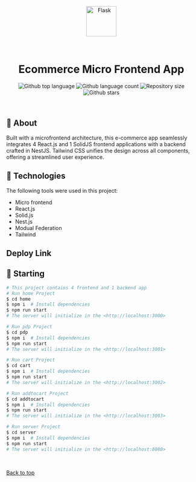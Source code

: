 <div align="center" id="top"> 
  <img src="https://webpack.js.org/icon-square-small.9e8aff7a67a5dd20.svg" alt="Flask" height="80" width="80" />

&#xa0;

</div>

<h1 align="center">Ecommerce Micro Frontend App</h1>

<p align="center">
  <img alt="Github top language" src="https://img.shields.io/github/languages/top/Kishan2029/micro-frontend?color=56BEB8">

  <img alt="Github language count" src="https://img.shields.io/github/languages/count/Kishan2029/micro-frontend?color=56BEB8">

  <img alt="Repository size" src="https://img.shields.io/github/repo-size/Kishan2029/micro-frontend?color=56BEB8">

  <!-- <img alt="Github issues" src="https://img.shields.io/github/issues/Kishan2029/micro-frontend?color=56BEB8" /> -->

  <!-- <img alt="Github forks" src="https://img.shields.io/github/forks/Kishan2029/micro-frontend?color=56BEB8" /> -->

  <img alt="Github stars" src="https://img.shields.io/github/stars/Kishan2029/micro-frontend?color=56BEB8" />
</p>

<!-- Status -->

<!-- <h4 align="center">
	🚧  Chatvista 🚀 Under construction...  🚧
</h4>

<hr> -->

<br>

## :dart: About
Built with a microfrontend architecture, this e-commerce app seamlessly integrates 4 React.js and 1 SolidJS frontend applications with a backend crafted in NestJS. Tailwind CSS unifies the design across all components, offering a streamlined user experience.
## :rocket: Technologies

The following tools were used in this project:
- Micro frontend
- React.js
- Solid.js
- Nest.js
- Modual Federation
- Tailwind
  
## Deploy Link


## :checkered_flag: Starting


```bash
# This project contains 4 frontend and 1 backend app
# Run home Project
$ cd home
$ npm i  # Install dependencies
$ npm run start 
# The server will initialize in the <http://localhost:3000>

# Run pdp Project
$ cd pdp
$ npm i  # Install dependencies
$ npm run start 
# The server will initialize in the <http://localhost:3001>

# Run cart Project
$ cd cart
$ npm i  # Install dependencies
$ npm run start 
# The server will initialize in the <http://localhost:3002>

# Run addtocart Project
$ cd addtocart
$ npm i  # Install dependencies
$ npm run start 
# The server will initialize in the <http://localhost:3003>

# Run server Project
$ cd server
$ npm i  # Install dependencies
$ npm run start 
# The server will initialize in the <http://localhost:8080>
```

&#xa0;

<a href="#top">Back to top</a>

